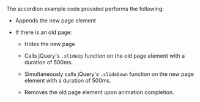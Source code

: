 The accordion example code provided performs the following:

* Appends the new page element

* If there is an old page:
	
	* Hides the new page

	* Calls jQuery's ```.slideUp``` function on the old page element with a duration of 500ms.

	* Simultaneously calls jQuery's ```.slideDown``` function on the new page element with a duration of 500ms.

	* Removes the old page element upon animation completion.